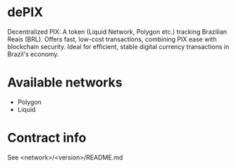 # dePIX
Decentralized PIX: A token (Liquid Network, Polygon etc.) tracking Brazilian Reais (BRL). Offers fast, low-cost transactions, combining PIX ease with blockchain security. Ideal for efficient, stable digital currency transactions in Brazil's economy.

# Available networks
* Polygon
* Liquid

# Contract info
See \<network\>/\<version\>/README.md

